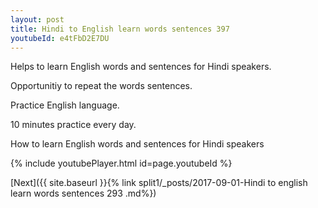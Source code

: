 ```yaml
---
layout: post
title: Hindi to English learn words sentences 397 
youtubeId: e4tFbD2E7DU
---
```

 
 
Helps to learn English words and sentences for Hindi speakers.

Opportunitiy to repeat the words sentences. 

Practice English language. 
 
10 minutes practice every day. 
 
How to learn English words and sentences for Hindi speakers 
 
{% include youtubePlayer.html id=page.youtubeId %}
 
 
[Next]({{ site.baseurl }}{% link  split1/_posts/2017-09-01-Hindi to english learn words sentences 293 .md%})
 
